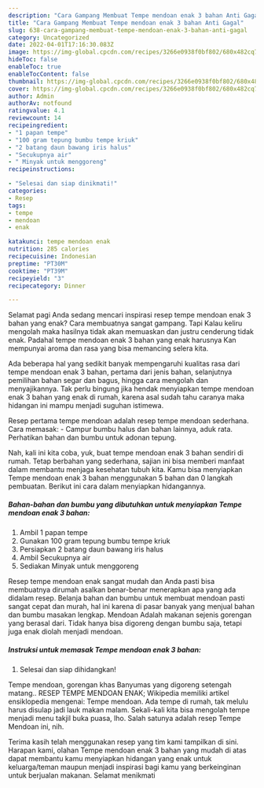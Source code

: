 ```yaml
---
description: "Cara Gampang Membuat Tempe mendoan enak 3 bahan Anti Gagal"
title: "Cara Gampang Membuat Tempe mendoan enak 3 bahan Anti Gagal"
slug: 638-cara-gampang-membuat-tempe-mendoan-enak-3-bahan-anti-gagal
category: Uncategorized
date: 2022-04-01T17:16:30.083Z
image: https://img-global.cpcdn.com/recipes/3266e0938f0bf802/680x482cq70/tempe-mendoan-enak-3-bahan-foto-resep-utama.jpg
hideToc: false
enableToc: true
enableTocContent: false
thumbnail: https://img-global.cpcdn.com/recipes/3266e0938f0bf802/680x482cq70/tempe-mendoan-enak-3-bahan-foto-resep-utama.jpg
cover: https://img-global.cpcdn.com/recipes/3266e0938f0bf802/680x482cq70/tempe-mendoan-enak-3-bahan-foto-resep-utama.jpg
author: Admin
authorAv: notfound
ratingvalue: 4.1
reviewcount: 14
recipeingredient:
- "1 papan tempe"
- "100 gram tepung bumbu tempe kriuk"
- "2 batang daun bawang iris halus"
- "Secukupnya air"
- " Minyak untuk menggoreng"
recipeinstructions:

- "Selesai dan siap dinikmati!"
categories:
- Resep
tags:
- tempe
- mendoan
- enak

katakunci: tempe mendoan enak 
nutrition: 285 calories
recipecuisine: Indonesian
preptime: "PT30M"
cooktime: "PT39M"
recipeyield: "3"
recipecategory: Dinner

---
```



Selamat pagi Anda sedang mencari inspirasi resep tempe mendoan enak 3 bahan yang enak? Cara membuatnya sangat gampang. Tapi Kalau keliru mengolah maka hasilnya tidak akan memuaskan dan justru cenderung tidak enak. Padahal tempe mendoan enak 3 bahan yang enak harusnya Kan mempunyai aroma dan rasa yang bisa memancing selera kita.


Ada beberapa hal yang sedikit banyak mempengaruhi kualitas rasa dari tempe mendoan enak 3 bahan, pertama dari jenis bahan, selanjutnya pemilihan bahan segar dan bagus, hingga cara mengolah dan menyajikannya. Tak perlu bingung jika hendak menyiapkan tempe mendoan enak 3 bahan yang enak di rumah, karena asal sudah tahu caranya maka hidangan ini mampu menjadi suguhan istimewa.

Resep pertama tempe mendoan adalah resep tempe mendoan sederhana. Cara memasak: - Campur bumbu halus dan bahan lainnya, aduk rata. Perhatikan bahan dan bumbu untuk adonan tepung.


Nah, kali ini kita coba, yuk, buat tempe mendoan enak 3 bahan sendiri di rumah. Tetap berbahan yang sederhana, sajian ini bisa memberi manfaat dalam membantu menjaga kesehatan tubuh kita. Kamu bisa menyiapkan Tempe mendoan enak 3 bahan menggunakan 5 bahan dan 0 langkah pembuatan. Berikut ini cara dalam menyiapkan hidangannya.

<!--inarticleads1-->

##### Bahan-bahan dan bumbu yang dibutuhkan untuk menyiapkan Tempe mendoan enak 3 bahan:

1. Ambil 1 papan tempe
1. Gunakan 100 gram tepung bumbu tempe kriuk
1. Persiapkan 2 batang daun bawang iris halus
1. Ambil Secukupnya air
1. Sediakan  Minyak untuk menggoreng


Resep tempe mendoan enak sangat mudah dan Anda pasti bisa membuatnya dirumah asalkan benar-benar menerapkan apa yang ada didalam resep. Belanja bahan dan bumbu untuk membuat mendoan pasti sangat cepat dan murah, hal ini karena di pasar banyak yang menjual bahan dan bumbu masakan lengkap. Mendoan Adalah makanan sejenis gorengan yang berasal dari. Tidak hanya bisa digoreng dengan bumbu saja, tetapi juga enak diolah menjadi mendoan. 

<!--inarticleads2-->

##### Instruksi untuk memasak Tempe mendoan enak 3 bahan:


1. Selesai dan siap dihidangkan!

Tempe mendoan, gorengan khas Banyumas yang digoreng setengah matang.. RESEP TEMPE MENDOAN ENAK; Wikipedia memiliki artikel ensiklopedia mengenai: Tempe mendoan. Ada tempe di rumah, tak melulu harus disulap jadi lauk makan malam. Sekali-kali kita bisa mengolah tempe menjadi menu takjil buka puasa, lho. Salah satunya adalah resep Tempe Mendoan ini, nih. 

Terima kasih telah menggunakan resep yang tim kami tampilkan di sini. Harapan kami, olahan Tempe mendoan enak 3 bahan yang mudah di atas dapat membantu kamu menyiapkan hidangan yang enak untuk keluarga/teman maupun menjadi inspirasi bagi kamu yang berkeinginan untuk berjualan makanan. Selamat menikmati
